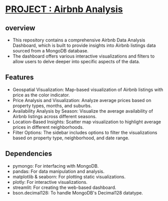 # [ PROJECT : Airbnb Analysis](https://github.com/KarthigaKM/airbnb)
## overview
 * This repository contains a comprehensive Airbnb Data Analysis Dashboard, which is built to provide insights into Airbnb listings data sourced from a MongoDB database. 
 * The dashboard offers various interactive visualizations and filters to allow users to delve deeper into specific aspects of the data.
## Features
 * Geospatial Visualization: Map-based visualization of Airbnb listings with price as the color indicator.
 * Price Analysis and Visualization: Analyze average prices based on property types, months, and suburbs.
 * Availability Analysis by Season: Visualize the average availability of Airbnb listings across different seasons.
 * Location-Based Insights: Scatter map visualization to highlight average prices in different neighborhoods.
 * Filter Options: The sidebar includes options to filter the visualizations based on property type, neighborhood, and date range.
## Dependencies
 * pymongo: For interfacing with MongoDB.
 * pandas: For data manipulation and analysis.
 * matplotlib & seaborn: For plotting static visualizations.
 * plotly: For interactive visualizations.
 * streamlit: For creating the web-based dashboard.
 * bson.decimal128: To handle MongoDB's Decimal128 datatype.



